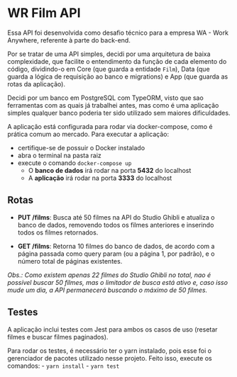 # WR Film API

Essa API foi desenvolvida como desafio técnico para a empresa WA - Work Anywhere, referente à parte do back-end.

Por se tratar de uma API simples, decidi por uma arquitetura de baixa complexidade, que facilite o entendimento da função de cada elemento do código, dividindo-o em Core (que guarda a entidade `Film`), Data (que guarda a lógica de requisição ao banco e migrations) e App (que guarda as rotas da aplicação).

Decidi por um banco em PostgreSQL com TypeORM, visto que sao ferramentas com as quais já trabalhei antes, mas como é uma aplicação simples qualquer banco poderia ter sido utilizado sem maiores dificuldades.

A aplicação está configurada para rodar via docker-compose, como é prática comum ao mercado. Para executar a aplicação:
- certifique-se de possuir o Docker instalado
- abra o terminal na pasta raiz
- execute o comando `docker-compose up` 
  - O **banco de dados** irá rodar na porta **5432** do localhost
  - A **aplicação** irá rodar na porta **3333** do localhost
  

## Rotas
- **PUT /films**: Busca até 50 filmes na API do Studio Ghibli e atualiza o banco de dados, removendo todos os filmes anteriores e inserindo todos os filmes retornados.

- **GET /films**: Retorna 10 filmes do banco de dados, de acordo com a página passada como query param (ou a página 1, por padrão), e o número total de páginas existentes.

*Obs.: Como existem apenas 22 filmes do Studio Ghibli no total, nao é possível buscar 50 filmes, mas o limitador de busca está ativo e, caso isso mude um dia, a API permanecerá buscando o máximo de 50 filmes.*

## Testes
A aplicação inclui testes com Jest para ambos os casos de uso (resetar filmes e buscar filmes paginados).

Para rodar os testes, é necessário ter o yarn instalado, pois esse foi o gerenciador de pacotes utilizado nesse projeto. Feito isso, execute os comandos:
    - `yarn install`
    - `yarn test`